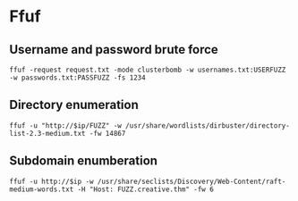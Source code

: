 # Ffuf

## Username and password brute force
```
ffuf -request request.txt -mode clusterbomb -w usernames.txt:USERFUZZ -w passwords.txt:PASSFUZZ -fs 1234
```

## Directory enumeration
```
ffuf -u "http://$ip/FUZZ" -w /usr/share/wordlists/dirbuster/directory-list-2.3-medium.txt -fw 14867
```

## Subdomain enumberation
```
ffuf -u http://$ip -w /usr/share/seclists/Discovery/Web-Content/raft-medium-words.txt -H "Host: FUZZ.creative.thm" -fw 6
```
